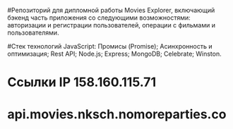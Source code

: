 #Репозиторий для дипломной работы Movies Explorer, включающий бэкенд часть приложения со следующими возможностями: авторизации и регистрации пользователей, операции с фильмами и пользователями.

#Стек технологий 
JavaScript:
Промисы (Promise);
Асинхронность и оптимизация;
Rest API;
Node.js;
Express;
MongoDB;
Сelebrate;
Winston.


# Ссылки IP 158.160.115.71
# api.movies.nksch.nomoreparties.co
